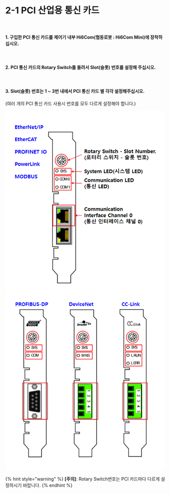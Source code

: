 ﻿# 2-1 PCI 산업용 통신 카드


<br>

#### 1. 구입한 PCI 통신 카드를 제어기 내부 Hi6Com(협동로봇 : Hi6Com Mini)에 장착하십시오.

<br>

#### 2. PCI 통신 카드의 Rotary Switch를 돌려서 Slot(슬롯) 번호를 설정해 주십시오.

<br>

#### 3. Slot(슬롯) 번호는 1 \~ 3번 내에서 PCI 통신 카드 별 각각 설정해주십시오.
  (여러 개의 PCI 통신 카드 사용시 번호를 모두 다르게 설정해야 합니다.)

![[그림 2.1 PCI 통신 카드]](<../_assets/2-Mounting-Setting/1-PCI/image_1.png>)
![](<../_assets/2-Mounting-Setting/1-PCI/image_2.png>)

{% hint style="warning" %}
**\[주의]**: Rotary Switch번호는 PCI 카드마다 다르게 설정하시기 바랍니다.
{% endhint %}

